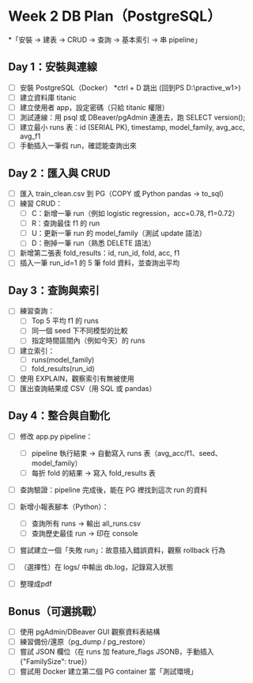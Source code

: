 # Week 2 DB Plan（PostgreSQL）
*「安裝 → 建表 → CRUD → 查詢 → 基本索引 → 串 pipeline」

## Day 1：安裝與連線
- [ ] 安裝 PostgreSQL（Docker）
*ctrl + D 跳出  (回到PS D:\practive_w1>)
- [ ] 建立資料庫 titanic
- [ ] 建立使用者 app，設定密碼（只給 titanic 權限）
- [ ] 測試連線：用 psql 或 DBeaver/pgAdmin 連進去，跑 SELECT version();
- [ ] 建立最小 runs 表：id (SERIAL PK), timestamp, model_family, avg_acc, avg_f1
- [ ] 手動插入一筆假 run，確認能查詢出來

## Day 2：匯入與 CRUD
- [ ] 匯入 train_clean.csv 到 PG（COPY 或 Python pandas → to_sql）
- [ ] 練習 CRUD：
  - [ ] C：新增一筆 run（例如 logistic regression，acc=0.78, f1=0.72）
  - [ ] R：查詢最佳 f1 的 run
  - [ ] U：更新一筆 run 的 model_family（測試 update 語法）
  - [ ] D：刪掉一筆 run（熟悉 DELETE 語法）
- [ ] 新增第二張表 fold_results：id, run_id, fold, acc, f1
- [ ] 插入一筆 run_id=1 的 5 筆 fold 資料，並查詢出平均

## Day 3：查詢與索引
- [ ] 練習查詢：
  - [ ] Top 5 平均 f1 的 runs
  - [ ] 同一個 seed 下不同模型的比較
  - [ ] 指定時間區間內（例如今天）的 runs
- [ ] 建立索引：
  - [ ] runs(model_family)
  - [ ] fold_results(run_id)
- [ ] 使用 EXPLAIN，觀察索引有無被使用
- [ ] 匯出查詢結果成 CSV（用 SQL 或 pandas）

## Day 4：整合與自動化
- [ ] 修改 app.py pipeline：
  - [ ] pipeline 執行結束 → 自動寫入 runs 表（avg_acc/f1、seed、model_family）
  - [ ] 每折 fold 的結果 → 寫入 fold_results 表
- [ ] 查詢驗證：pipeline 完成後，能在 PG 裡找到這次 run 的資料
- [ ] 新增小報表腳本（Python）：
  - [ ] 查詢所有 runs → 輸出 all_runs.csv
  - [ ] 查詢歷史最佳 run → 印在 console
- [ ] 嘗試建立一個「失敗 run」：故意插入錯誤資料，觀察 rollback 行為
- [ ] （選擇性）在 logs/ 中輸出 db.log，記錄寫入狀態

- [ ] 整理成pdf

## Bonus（可選挑戰）
- [ ] 使用 pgAdmin/DBeaver GUI 觀察資料表結構
- [ ] 練習備份/還原（pg_dump / pg_restore）
- [ ] 嘗試 JSON 欄位（在 runs 加 feature_flags JSONB，手動插入 {"FamilySize": true}）
- [ ] 嘗試用 Docker 建立第二個 PG container 當「測試環境」
